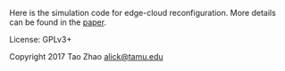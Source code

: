 Here is the simulation code for edge-cloud reconfiguration. More details can be
found in the [paper](http://dl.acm.org/authorize?N17312).

License: GPLv3+

Copyright 2017 Tao Zhao <alick@tamu.edu>

